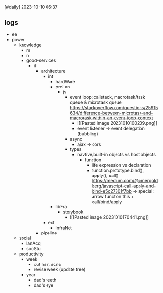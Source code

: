 [#daily]
2023-10-10
06:37
## logs
- ee
- power
	- knowledge
		- m
		- n
		- good-services
			- it
				- architecture
					- int
						- hardWare
						- proLan
							- js
								- event loop: callstack, macrotask/task queue & microtask queue https://stackoverflow.com/questions/25915634/difference-between-microtask-and-macrotask-within-an-event-loop-context
									- ![[Pasted image 20231010100209.png]]
									- event listener -> event delegation (bubbling)
								- async
									- ajax -> cors 
								- types
									- navtive/built-in objects vs host objects
										- function
											- iife expression vs declaration
											- function.prototype.bind(), apply(), call() https://medium.com/@omergoldberg/javascript-call-apply-and-bind-e5c27301f7bb -> special: arrow function this + call/bind/apply
						- libFra
							- storybook
								- ![[Pasted image 20231010170441.png]]
					- ext
						- infraNet
				- pipeline
	- social
		- lanAcq
		- socStu
	- productivity
		- week
			- cut hair, acne
			- revise week (update tree)
		- year
			- dad's teeth
			- dad's eye